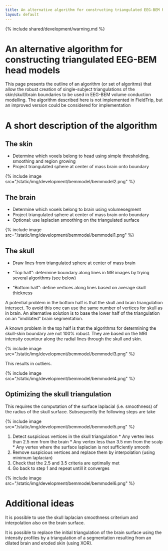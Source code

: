 ```yaml
---
title: An alternative algorithm for constructing triangulated EEG-BEM head models
layout: default
---
```


{% include shared/development/warning.md %}

# An alternative algorithm for constructing triangulated EEG-BEM head models

This page presents the outline of an algorithm (or set of algoritms) that allow the robust creation of single-subject triangulations of the skin/skull/brain boundaries to be used in EEG-BEM volume conduction modelling. The algorithm described here is not implemented in FieldTrip, but an improved version could be considered for implementation

# A short description of the algorithm

## The skin

*  Determine which voxels belong to head using simple thresholding, smoothing and region growing
*  Project triangulated sphere at center of mass brain onto boundary

{% include image src="/static/img/development/bemmodel/bemmodel2.png" %}

## The brain

*  Determine which voxels belong to brain using volumesegment
*  Project triangulated sphere at center of mass brain onto boundary
*  Optional: use laplacian smoothing on the triangulated surface

{% include image src="/static/img/development/bemmodel/bemmodel1.png" %}

## The skull

*  Draw lines from triangulated sphere at center of mass brain

*  “Top half”: determine boundary along lines in MR images by trying several algorithms (see below)

*  “Bottom half”: define vertices along lines based on average skull thickness

A potential problem in the bottom half is that the skull and brain triangulation intersect. To avoid this one can use the same number of vertices for skull as in brain. An alternative solution is to base the lower half of the triangulation on an "imdilated" brain segmentation.

A known problem in the top half is that the algorithms for determining the skull-skin boundary are not 100% robust. They are based on the MRI intensity countour along the radial lines through the skull and skin.

{% include image src="/static/img/development/bemmodel/bemmodel3.png" %}

This results in outliers.

{% include image src="/static/img/development/bemmodel/bemmodel4.png" %}

## Optimizing the skull triangulation

This requires the computation of the surface laplacial (i.e. smoothness) of the radius of the skull surface. Subsequently the following steps are take

{% include image src="/static/img/development/bemmodel/bemmodel5.png" %}

 1.  Detect suspicious vertices in the skull triangulation
    * Any vertex less than 2.5 mm from the brain
    * Any vertex less than 3.5 mm from the scalp
    * Any vertex where the surface laplacian is not sufficiently smooth
 2.  Remove suspicious vertices and replace them by interpolation (using minimum laplacian)
 3.  Check that the 2.5 and 3.5 criteria are optimally met
 4.  Go back to step 1 and repeat untill it converges

{% include image src="/static/img/development/bemmodel/bemmodel6.png" %}

# Additional ideas

It is possible to use the skull laplacian smoothness criterium and interpolation also on the brain surface.

It is possible to replace the initial triangulation of the brain surface using the intensity profiles by a triangulation of a segmentation resulting from an dilated brain and eroded skin (using XOR).
